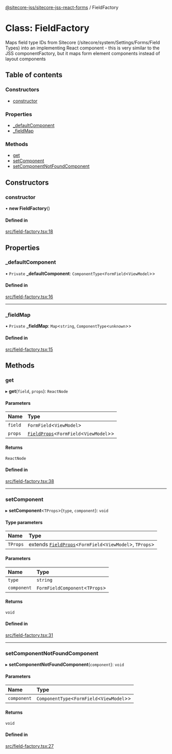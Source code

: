 [@sitecore-jss/sitecore-jss-react-forms](../README.md) / FieldFactory

# Class: FieldFactory

Maps field type IDs from Sitecore (/sitecore/system/Settings/Forms/Field Types)
into an implementing React component - this is very similar to the JSS componentFactory,
but it maps form element components instead of layout components

## Table of contents

### Constructors

- [constructor](FieldFactory.md#constructor)

### Properties

- [\_defaultComponent](FieldFactory.md#_defaultcomponent)
- [\_fieldMap](FieldFactory.md#_fieldmap)

### Methods

- [get](FieldFactory.md#get)
- [setComponent](FieldFactory.md#setcomponent)
- [setComponentNotFoundComponent](FieldFactory.md#setcomponentnotfoundcomponent)

## Constructors

### constructor

• **new FieldFactory**()

#### Defined in

[src/field-factory.tsx:18](https://github.com/Sitecore/jss/blob/60f3ec15f/packages/sitecore-jss-react-forms/src/field-factory.tsx#L18)

## Properties

### \_defaultComponent

• `Private` **\_defaultComponent**: `ComponentType`\<`FormField`\<`ViewModel`\>\>

#### Defined in

[src/field-factory.tsx:16](https://github.com/Sitecore/jss/blob/60f3ec15f/packages/sitecore-jss-react-forms/src/field-factory.tsx#L16)

___

### \_fieldMap

• `Private` **\_fieldMap**: `Map`\<`string`, `ComponentType`\<`unknown`\>\>

#### Defined in

[src/field-factory.tsx:15](https://github.com/Sitecore/jss/blob/60f3ec15f/packages/sitecore-jss-react-forms/src/field-factory.tsx#L15)

## Methods

### get

▸ **get**(`field`, `props`): `ReactNode`

#### Parameters

| Name | Type |
| :------ | :------ |
| `field` | `FormField`\<`ViewModel`\> |
| `props` | [`FieldProps`](../interfaces/FieldProps.md)\<`FormField`\<`ViewModel`\>\> |

#### Returns

`ReactNode`

#### Defined in

[src/field-factory.tsx:38](https://github.com/Sitecore/jss/blob/60f3ec15f/packages/sitecore-jss-react-forms/src/field-factory.tsx#L38)

___

### setComponent

▸ **setComponent**\<`TProps`\>(`type`, `component`): `void`

#### Type parameters

| Name | Type |
| :------ | :------ |
| `TProps` | extends [`FieldProps`](../interfaces/FieldProps.md)\<`FormField`\<`ViewModel`\>, `TProps`\> |

#### Parameters

| Name | Type |
| :------ | :------ |
| `type` | `string` |
| `component` | `FormFieldComponent`\<`TProps`\> |

#### Returns

`void`

#### Defined in

[src/field-factory.tsx:31](https://github.com/Sitecore/jss/blob/60f3ec15f/packages/sitecore-jss-react-forms/src/field-factory.tsx#L31)

___

### setComponentNotFoundComponent

▸ **setComponentNotFoundComponent**(`component`): `void`

#### Parameters

| Name | Type |
| :------ | :------ |
| `component` | `ComponentType`\<`FormField`\<`ViewModel`\>\> |

#### Returns

`void`

#### Defined in

[src/field-factory.tsx:27](https://github.com/Sitecore/jss/blob/60f3ec15f/packages/sitecore-jss-react-forms/src/field-factory.tsx#L27)

